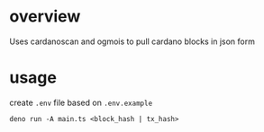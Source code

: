 # overview

Uses cardanoscan and ogmois to pull cardano blocks in json form

# usage

create `.env` file based on `.env.example`

`deno run -A main.ts <block_hash | tx_hash>`
